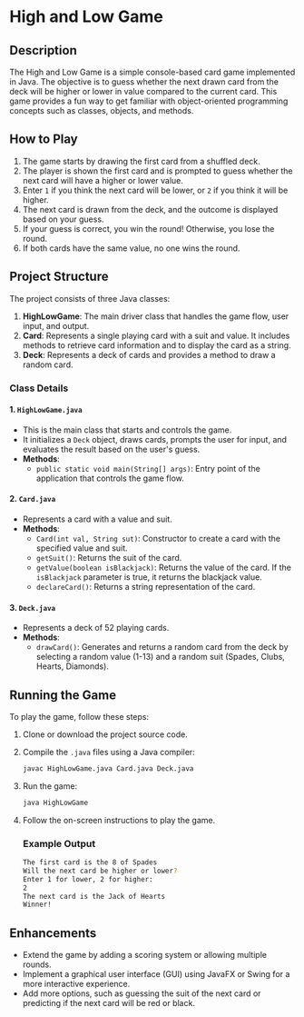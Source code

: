 # High and Low Game

## Description

The High and Low Game is a simple console-based card game implemented in Java. The objective is to guess whether the next drawn card from the deck will be higher or lower in value compared to the current card. This game provides a fun way to get familiar with object-oriented programming concepts such as classes, objects, and methods.

## How to Play

1. The game starts by drawing the first card from a shuffled deck.
2. The player is shown the first card and is prompted to guess whether the next card will have a higher or lower value.
3. Enter `1` if you think the next card will be lower, or `2` if you think it will be higher.
4. The next card is drawn from the deck, and the outcome is displayed based on your guess.
5. If your guess is correct, you win the round! Otherwise, you lose the round.
6. If both cards have the same value, no one wins the round.

## Project Structure

The project consists of three Java classes:

1. **HighLowGame**: The main driver class that handles the game flow, user input, and output.
2. **Card**: Represents a single playing card with a suit and value. It includes methods to retrieve card information and to display the card as a string.
3. **Deck**: Represents a deck of cards and provides a method to draw a random card.

### Class Details

#### 1. `HighLowGame.java`

- This is the main class that starts and controls the game.
- It initializes a `Deck` object, draws cards, prompts the user for input, and evaluates the result based on the user's guess.
- **Methods**:
  - `public static void main(String[] args)`: Entry point of the application that controls the game flow.

#### 2. `Card.java`

- Represents a card with a value and suit.
- **Methods**:
  - `Card(int val, String sut)`: Constructor to create a card with the specified value and suit.
  - `getSuit()`: Returns the suit of the card.
  - `getValue(boolean isBlackjack)`: Returns the value of the card. If the `isBlackjack` parameter is true, it returns the blackjack value.
  - `declareCard()`: Returns a string representation of the card.

#### 3. `Deck.java`

- Represents a deck of 52 playing cards.
- **Methods**:
  - `drawCard()`: Generates and returns a random card from the deck by selecting a random value (1-13) and a random suit (Spades, Clubs, Hearts, Diamonds).

## Running the Game

To play the game, follow these steps:

1. Clone or download the project source code.
2. Compile the `.java` files using a Java compiler:

   ```bash
   javac HighLowGame.java Card.java Deck.java
   ```

3. Run the game:

   ```bash
   java HighLowGame
   ```

4. Follow the on-screen instructions to play the game.

   ### Example Output

   ```bash
   The first card is the 8 of Spades
   Will the next card be higher or lower?
   Enter 1 for lower, 2 for higher:
   2
   The next card is the Jack of Hearts
   Winner!
   ```

## Enhancements

- Extend the game by adding a scoring system or allowing multiple rounds.
- Implement a graphical user interface (GUI) using JavaFX or Swing for a more interactive experience.
- Add more options, such as guessing the suit of the next card or predicting if the next card will be red or black.
